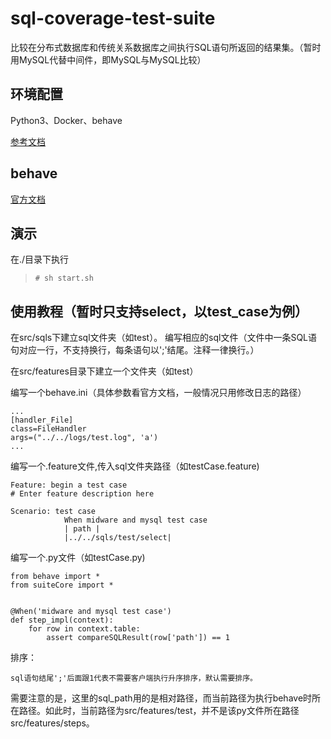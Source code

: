 # sql-coverage-test-suite
比较在分布式数据库和传统关系数据库之间执行SQL语句所返回的结果集。（暂时用MySQL代替中间件，即MySQL与MySQL比较）

## 环境配置

Python3、Docker、behave

[参考文档](environment-ZH.md)

## behave

[官方文档](https://behave.readthedocs.io/en/latest/tutorial.html)

## 演示
在./目录下执行

>`# sh start.sh`

## 使用教程（暂时只支持select，以test_case为例）

在src/sqls下建立sql文件夹（如test）。
编写相应的sql文件（文件中一条SQL语句对应一行，不支持换行，每条语句以';'结尾。注释一律换行。）

在src/features目录下建立一个文件夹（如test）

编写一个behave.ini（具体参数看官方文档，一般情况只用修改日志的路径）

    ...  
    [handler_File]  
    class=FileHandler  
    args=("../../logs/test.log", 'a')  
    ...

编写一个.feature文件,传入sql文件夹路径（如testCase.feature)

    Feature: begin a test case
    # Enter feature description here

    Scenario: test case
                When midware and mysql test case
                | path |
                |../../sqls/test/select|

编写一个.py文件（如testCase.py)

    from behave import *
    from suiteCore import *


    @When('midware and mysql test case')
    def step_impl(context):
        for row in context.table:
            assert compareSQLResult(row['path']) == 1

排序：
    
    sql语句结尾';'后面跟1代表不需要客户端执行升序排序，默认需要排序。

需要注意的是，这里的sql_path用的是相对路径，而当前路径为执行behave时所在路径。如此时，当前路径为src/features/test，并不是该py文件所在路径src/features/steps。